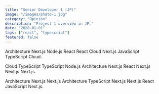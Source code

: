 ```yaml
---
title: "Senior Developer 1 (JP)"
image: "/images/photo-1.jpg"
category: "Opinion"
description: "Project 1 overview in JP."
date: "2020-01-01"
tags: ["react", "typescript"]
featured: false
---
```


Architecture Next.js Node.js React React Cloud Next.js JavaScript TypeScript Cloud.

Cloud TypeScript TypeScript Node.js Architecture Next.js React Next.js Next.js Next.js.

Architecture Next.js Next.js Architecture TypeScript Next.js Next.js React JavaScript Next.js.
